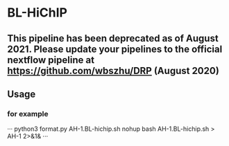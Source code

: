 # BL-HiChIP
## This pipeline has been deprecated as of August 2021. Please update your pipelines to the official nextflow pipeline at https://github.com/wbszhu/DRP (August 2020)
## Usage
### for example
···
python3 format.py AH-1.BL-hichip.sh
nohup bash AH-1.BL-hichip.sh  > AH-1 2>&1&
···
